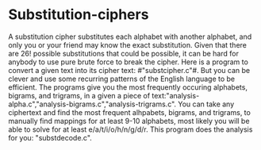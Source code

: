# Substitution-ciphers

A substitution cipher substitutes each alphabet with another alphabet, and only you or your friend may know the exact substitution. 
Given that there are 26! possible substitutions that could be possible, it can be hard for anybody to use pure brute force to break the cipher. 
Here is a program to convert a given text into its cipher text: #"substcipher.c"#.
But you can be clever and use some recurring patterns of the English language to be efficient.
The programs give you the most frequently occuring alphabets, bigrams, and trigrams, in a given a piece of text:"analysis-alpha.c","analysis-bigrams.c","analysis-trigrams.c".
 You can take any ciphertext and find the most frequent alhpabets, bigrams, and trigrams, to manually find mappings for at least 9-10 alphabets, most likely you will be able to solve for at least e/a/t/i/o/h/n/g/d/r. This program does the analysis for you: "substdecode.c".
